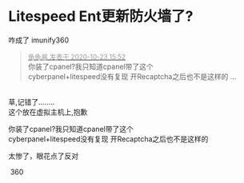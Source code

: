# Litespeed Ent更新防火墙了?


咋成了 imunify360<br />
<img id="aimg_izj1r" onclick="zoom(this, this.src, 0, 0, 0)" class="zoom" src="https://img.2002000.xyz/imgs/2020/10/aae566b6cd7d0090.png" onmouseover="img_onmouseoverfunc(this)" onload="thumbImg(this)" border="0" alt="" /><img id="aimg_J55aZ" onclick="zoom(this, this.src, 0, 0, 0)" class="zoom" src="https://cdn.jsdelivr.net/gh/hishis/forum-master/public/images/patch.gif" onmouseover="img_onmouseoverfunc(this)" onload="thumbImg(this)" border="0" alt="" />

<div class="quote"><blockquote><font size="2"><a href="https://www.hostloc.com/forum.php?mod=redirect&amp;goto=findpost&amp;pid=9341547&amp;ptid=757637" target="_blank"><font color="#999999">龟龟酱 发表于 2020-10-23 15:52</font></a></font><br />
你装了cpanel?我只知道cpanel带了这个<br />
cyberpanel+litespeed没有复现 开Recaptcha之后也不是这样的 ...</blockquote></div><br />
草,记错了........<br />
这个放在虚拟主机上,抱歉<img id="aimg_jb1DB" onclick="zoom(this, this.src, 0, 0, 0)" class="zoom" src="https://cdn.jsdelivr.net/gh/hishis/forum-master/public/images/patch.gif" onmouseover="img_onmouseoverfunc(this)" onload="thumbImg(this)" border="0" alt="" />

你装了cpanel?我只知道cpanel带了这个<br />
cyberpanel+litespeed没有复现 开Recaptcha之后也不是这样的

太惨了，眼花点了反对

<img src="static/image/smiley/yct/010.gif" smilieid="41" border="0" alt="" /> 360
